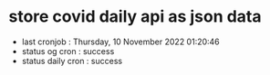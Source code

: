# store covid daily api as json data

- last cronjob : Thursday, 10 November 2022 01:20:46
- status og cron : success
- status daily cron : success
      
      